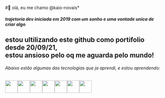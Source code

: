  #👋 olá, eu me chamo @kaio-novais*
##### trajetoria dev iniciada em 2019 com um sonho e uma vontade unica de criar algo
estou ultilizando este github como portifolio desde 20/09/21,  
estou ansioso pelo oq me aguarda
pelo mundo!
-------------------------------------------------------
###### Abaixo estão algumas das tecnologias que ja aprendi, e estou aprendendo:

<img src="https://cdn.jsdelivr.net/gh/devicons/devicon/icons/css3/css3-original.svg"  width=40px height=40px/><img src="https://cdn.jsdelivr.net/gh/devicons/devicon/icons/elixir/elixir-original.svg" width=40px height=40px /><img src="https://cdn.jsdelivr.net/gh/devicons/devicon/icons/github/github-original.svg" width=40px height=40px/><img src="https://cdn.jsdelivr.net/gh/devicons/devicon/icons/html5/html5-original.svg" width=40px height=40px/><img src="https://cdn.jsdelivr.net/gh/devicons/devicon/icons/javascript/javascript-original.svg" width=40px height=40px/><img src="https://cdn.jsdelivr.net/gh/devicons/devicon/icons/mysql/mysql-original.svg" width=40px height=40px/><img src="https://cdn.jsdelivr.net/gh/devicons/devicon/icons/react/react-original.svg" width=40px height=40px/>
---------------------------------------------------------
                             
          
